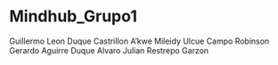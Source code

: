 # Mindhub_Grupo1
Guillermo Leon Duque Castrillon
A’kwe Mileidy Ulcue Campo
Robinson Gerardo Aguirre Duque
Alvaro Julian Restrepo Garzon
